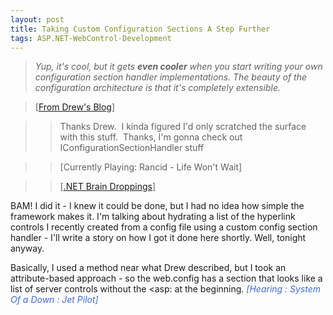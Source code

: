 ```yaml
---
layout: post
title: Taking Custom Configuration Sections A Step Further
tags: ASP.NET-WebControl-Development
---
```

>*Yup, it's cool, but it gets __even cooler__ when you start writing your own configuration section handler implementations. The beauty of the configuration architecture is that it's completely extensible.*

>\[[From Drew's Blog](http://dotnetweblogs.com/dmarsh/)\]

>>Thanks Drew.&nbsp; I kinda figured I'd only scratched the surface with this stuff.&nbsp; Thanks, I'm gonna check out IConfigurationSectionHandler stuff

>>\[Currently Playing: Rancid - Life Won't Wait\]

>>\[[.NET Brain Droppings](http://dotnetweblogs.com/DBrowning/posts/3708.aspx)\]

BAM! I did it - I knew it could be done, but I had no idea how simple the 
framework makes it. I'm talking about hydrating a list of the hyperlink controls 
I recently created from a config file using a custom config section handler - 
I'll write a story on how I got it done here shortly. Well, tonight anyway. 

Basically, I used a method near what Drew described, but I took an 
attribute-based approach - so the web.config has a section that looks like a 
list of server controls without the &lt;asp: at the beginning. 
<EM><FONT color="royalblue">\[Hearing : System Of a Down : Jet 
Pilot\]</FONT></EM>